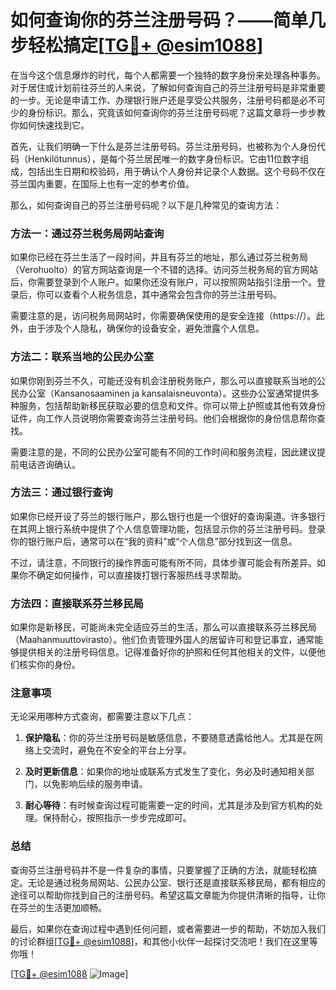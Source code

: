 # 如何查询你的芬兰注册号码？——简单几步轻松搞定[[TG💪+ @esim1088](https://t.me/s/esim1088)]

在当今这个信息爆炸的时代，每个人都需要一个独特的数字身份来处理各种事务。对于居住或计划前往芬兰的人来说，了解如何查询自己的芬兰注册号码是非常重要的一步。无论是申请工作、办理银行账户还是享受公共服务，注册号码都是必不可少的身份标识。那么，究竟该如何查询你的芬兰注册号码呢？这篇文章将一步步教你如何快速找到它。

首先，让我们明确一下什么是芬兰注册号码。芬兰注册号码，也被称为个人身份代码（Henkilötunnus），是每个芬兰居民唯一的数字身份标识。它由11位数字组成，包括出生日期和校验码，用于确认个人身份并记录个人数据。这个号码不仅在芬兰国内重要，在国际上也有一定的参考价值。

那么，如何查询自己的芬兰注册号码呢？以下是几种常见的查询方法：

### 方法一：通过芬兰税务局网站查询

如果你已经在芬兰生活了一段时间，并且有芬兰的地址，那么通过芬兰税务局（Verohuolto）的官方网站查询是一个不错的选择。访问芬兰税务局的官方网站后，你需要登录到个人账户。如果你还没有账户，可以按照网站指引注册一个。登录后，你可以查看个人税务信息，其中通常会包含你的芬兰注册号码。

需要注意的是，访问税务局网站时，你需要确保使用的是安全连接（https://）。此外，由于涉及个人隐私，确保你的设备安全，避免泄露个人信息。

### 方法二：联系当地的公民办公室

如果你刚到芬兰不久，可能还没有机会注册税务账户，那么可以直接联系当地的公民办公室（Kansanosaaminen ja kansalaisneuvonta）。这些办公室通常提供多种服务，包括帮助新移民获取必要的信息和文件。你可以带上护照或其他有效身份证件，向工作人员说明你需要查询芬兰注册号码。他们会根据你的身份信息帮你查找。

需要注意的是，不同的公民办公室可能有不同的工作时间和服务流程，因此建议提前电话咨询确认。

### 方法三：通过银行查询

如果你已经开设了芬兰的银行账户，那么银行也是一个很好的查询渠道。许多银行在其网上银行系统中提供了个人信息管理功能，包括显示你的芬兰注册号码。登录你的银行账户后，通常可以在“我的资料”或“个人信息”部分找到这一信息。

不过，请注意，不同银行的操作界面可能有所不同，具体步骤可能会有所差异。如果你不确定如何操作，可以直接拨打银行客服热线寻求帮助。

### 方法四：直接联系芬兰移民局

如果你是新移民，可能尚未完全适应芬兰的生活，那么可以直接联系芬兰移民局（Maahanmuuttovirasto）。他们负责管理外国人的居留许可和登记事宜，通常能够提供相关的注册号码信息。记得准备好你的护照和任何其他相关的文件，以便他们核实你的身份。

### 注意事项

无论采用哪种方式查询，都需要注意以下几点：

1. **保护隐私**：你的芬兰注册号码是敏感信息，不要随意透露给他人。尤其是在网络上交流时，避免在不安全的平台上分享。
   
2. **及时更新信息**：如果你的地址或联系方式发生了变化，务必及时通知相关部门，以免影响后续的服务申请。

3. **耐心等待**：有时候查询过程可能需要一定的时间，尤其是涉及到官方机构的处理。保持耐心，按照指示一步步完成即可。

### 总结

查询芬兰注册号码并不是一件复杂的事情，只要掌握了正确的方法，就能轻松搞定。无论是通过税务局网站、公民办公室、银行还是直接联系移民局，都有相应的途径可以帮助你找到自己的注册号码。希望这篇文章能为你提供清晰的指导，让你在芬兰的生活更加顺畅。

最后，如果你在查询过程中遇到任何问题，或者需要进一步的帮助，不妨加入我们的讨论群组[[TG💪+ @esim1088](https://t.me/s/esim1088)]，和其他小伙伴一起探讨交流吧！我们在这里等你哦！

[[TG💪+ @esim1088](https://t.me/s/esim1088) ![Image](https://i.postimg.cc/4NQfJmqS/Snipaste-2025-05-13-00-14-12.png)]